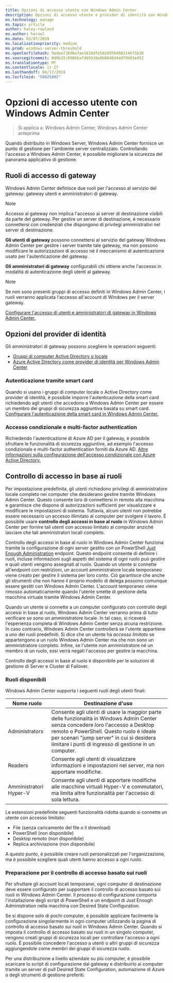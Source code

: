 ```yaml
---
title: Opzioni di accesso utente con Windows Admin Center
description: Opzioni di accesso utente e provider di identità con Windows Admin Center (progetto Honolulu)
ms.technology: manage
ms.topic: article
author: haley-rowland
ms.author: harowl
ms.date: 03/07/2019
ms.localizationpriority: medium
ms.prod: windows-server-threshold
ms.openlocfilehash: 9adea736d6e7ae181bdfe50289564083146f5b30
ms.sourcegitcommit: 0d0b32c8986ba7db9536e0b8648d4ddf9b03e452
ms.translationtype: MT
ms.contentlocale: it-IT
ms.lasthandoff: 04/17/2019
ms.locfileid: "59825892"
---
```

# <a name="user-access-options-with-windows-admin-center"></a>Opzioni di accesso utente con Windows Admin Center

>Si applica a: Windows Admin Center, Windows Admin Center anteprima

Quando distribuito in Windows Server, Windows Admin Center fornisce un punto di gestione per l'ambiente server centralizzato. Controllando l'accesso a Windows Admin Center, è possibile migliorare la sicurezza del panorama applicativo di gestione.

## <a name="gateway-access-roles"></a>Ruoli di accesso di gateway

Windows Admin Center definisce due ruoli per l'accesso al servizio del gateway: gateway utenti e amministratori di gateway.

> [!NOTE]
> Accesso al gateway non implica l'accesso ai server di destinazione visibili da parte del gateway. Per gestire un server di destinazione, è necessario connettersi con credenziali che dispongono di privilegi amministrativi nel server di destinazione.

**Gli utenti di gateway** possono connettersi al servizio del gateway Windows Admin Center per gestire i server tramite tale gateway, ma non possono modificare le autorizzazioni di accesso né il meccanismo di autenticazione usato per l'autenticazione del gateway.

**Gli amministratori di gateway** configurabili chi ottiene anche l'accesso in modalità di autenticazione degli utenti al gateway.

>[!NOTE]
> Se non sono presenti gruppi di accesso definiti in Windows Admin Center, i ruoli verranno applicata l'accesso all'account di Windows per il server gateway. 

[Configurare l'accesso di utenti e amministratori di gateway in Windows Admin Center.](../configure/user-access-control.md)

## <a name="identity-provider-options"></a>Opzioni del provider di identità

Gli amministratori di gateway possono scegliere le operazioni seguenti:

 - [Gruppi di computer Active Directory o locale](../configure/user-access-control.md#active-directory-or-local-machine-groups)
 - [Azure Active Directory come provider di identità per Windows Admin Center](../configure/user-access-control.md#azure-active-directory)


### <a name="smartcard-authentication"></a>Autenticazione tramite smart card

Quando si usano i gruppi di computer locale o Active Directory come provider di identità, è possibile imporre l'autenticazione della smart card richiedendo agli utenti che accedono a Windows Admin Center per essere un membro dei gruppi di sicurezza aggiuntiva basata su smart card. [Configurare l'autenticazione della smart card in Windows Admin Center.](../configure/user-access-control.md#active-directory-or-local-machine-groups)

### <a name="conditional-access-and-multi-factor-authentication"></a>Accesso condizionale e multi-factor authentication

Richiedendo l'autenticazione di Azure AD per il gateway, è possibile sfruttare le funzionalità di sicurezza aggiuntive, ad esempio l'accesso condizionale e multi-factor authentication forniti da Azure AD. [Altre informazioni sulla configurazione dell'accesso condizionale con Azure Active Directory.](https://docs.microsoft.com/azure/active-directory/active-directory-conditional-access-azure-portal-get-started)

## <a name="role-based-access-control"></a>Controllo di accesso in base ai ruoli

Per impostazione predefinita, gli utenti richiedono privilegi di amministratore locale completo nei computer che desiderano gestire tramite Windows Admin Center.
Questo consente loro di connettersi in remoto alla macchina e garantisce che dispone di autorizzazioni sufficienti per visualizzare e modificare le impostazioni di sistema.
Tuttavia, alcuni utenti non potrebbe essere necessario un accesso illimitato al computer per svolgere il lavoro.
È possibile usare **controllo degli accessi in base al ruolo** in Windows Admin Center per fornire tali utenti con accesso limitato al computer anziché lasciare che tali amministratori locali completo.

Controllo degli accessi in base al ruolo in Windows Admin Center funziona tramite la configurazione di ogni server gestito con un PowerShell [Just Enough Administration](https://aka.ms/jeadocs) endpoint.
Questo endpoint consente di definire i ruoli, incluse informazioni sugli aspetti del sistema di ogni ruolo può gestire e quali utenti vengono assegnati al ruolo.
Quando un utente si connette all'endpoint con restrizioni, un account amministratore locale temporaneo viene creato per gestire il sistema per loro conto.
Ciò garantisce che anche gli strumenti che non hanno il proprio modello di delega possono comunque essere gestiti con Windows Admin Center.
L'account temporaneo viene rimosso automaticamente quando l'utente smette di gestione della macchina virtuale tramite Windows Admin Center.

Quando un utente si connette a un computer configurato con controllo degli accessi in base al ruolo, Windows Admin Center verranno prima di tutto verificare se sono un amministratore locale.
In tal caso, si riceverà l'esperienza completa di Windows Admin Center senza alcuna restrizione.
In caso contrario, Windows Admin Center controllerà se l'utente appartiene a uno dei ruoli predefiniti.
Si dice che un utente ha *accesso limitato* se appartengono a un ruolo Windows Admin Center ma che non sono un amministratore completo.
Infine, se l'utente non amministratore né un membro di un ruolo, essi verrà negati l'accesso per gestire la macchina.

Controllo degli accessi in base al ruolo è disponibile per le soluzioni di gestione di Server e Cluster di Failover.

### <a name="available-roles"></a>Ruoli disponibili

Windows Admin Center supporta i seguenti ruoli degli utenti finali:

Nome ruolo | Destinazione d'uso
----------|-------------
Administrators | Consente agli utenti di usare la maggior parte delle funzionalità in Windows Admin Center senza concedere loro l'accesso a Desktop remoto o PowerShell. Questo ruolo è ideale per scenari "jump server" in cui si desidera limitare i punti di ingresso di gestione in un computer.
Readers | Consente agli utenti di visualizzare informazioni e impostazioni nel server, ma non apportare modifiche.
Amministratori Hyper-V | Consente agli utenti di apportare modifiche alle macchine virtuali Hyper-V e commutatori, ma limita altre funzionalità per l'accesso di sola lettura.

Le estensioni predefinite seguenti funzionalità ridotta quando si connette un utente con accesso limitato:

- File (senza caricamento del file o il download)
- PowerShell (non disponibile)
- Desktop remoto (non disponibile)
- Replica archiviazione (non disponibile)

A questo punto, è possibile creare ruoli personalizzati per l'organizzazione, ma è possibile scegliere quali utenti hanno accesso a ogni ruolo.

### <a name="preparing-for-role-based-access-control"></a>Preparazione per il controllo di accesso basato sui ruoli

Per sfruttare gli account locali temporanei, ogni computer di destinazione deve essere configurato per supportare il controllo di accesso basato sui ruoli in Windows Admin Center.
Il processo di configurazione comporta l'installazione degli script di PowerShell e un endpoint di Just Enough Administration nella macchina con Desired State Configuration.

Se si dispone solo di pochi computer, è possibile applicare facilmente la configurazione singolarmente in ogni computer utilizzando la pagina di controllo di accesso basato sui ruoli in Windows Admin Center.
Quando si imposta il controllo di accesso basato sui ruoli in un singolo computer, vengono creati gruppi di sicurezza locali per controllare l'accesso a ogni ruolo.
È possibile concedere l'accesso a utenti o altri gruppi di sicurezza aggiungendole come membri dei gruppi di sicurezza ruolo.

Per una distribuzione a livello aziendale su più computer, è possibile scaricare lo script di configurazione dal gateway e distribuirlo ai computer tramite un server di pull Desired State Configuration, automazione di Azure o degli strumenti di gestione preferiti.
